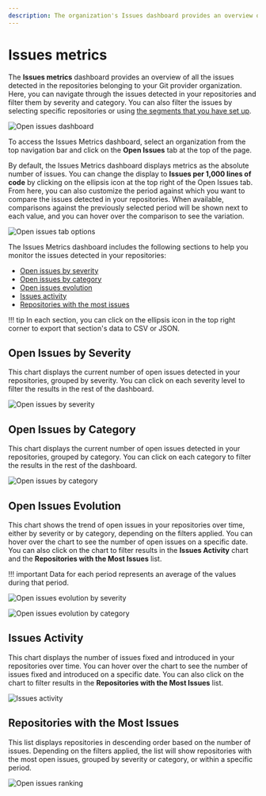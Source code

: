 ```yaml
---
description: The organization's Issues dashboard provides an overview of all the issues detected in the repositories belonging to your Git provider organization.
---
```


# Issues metrics

The **Issues metrics** dashboard provides an overview of all the issues detected in the repositories belonging to your Git provider organization. Here, you can navigate through the issues detected in your repositories and filter them by severity and category. You can also filter the issues by selecting specific repositories or using [the segments that you have set up](segments.md).

![Open issues dashboard](images/open-issues-dashboard.png)

To access the Issues Metrics dashboard, select an organization from the top navigation bar and click on the **Open Issues** tab at the top of the page.

By default, the Issues Metrics dashboard displays metrics as the absolute number of issues. You can change the display to **Issues per 1,000 lines of code** by clicking on the ellipsis icon at the top right of the Open Issues tab. From here, you can also customize the period against which you want to compare the issues detected in your repositories. When available, comparisons against the previously selected period will be shown next to each value, and you can hover over the comparison to see the variation.

![Open issues tab options](images/open-issues-tab-options.png)

The Issues Metrics dashboard includes the following sections to help you monitor the issues detected in your repositories:

- [Open issues by severity](#open-issues-by-severity)
- [Open issues by category](#open-issues-by-category)
- [Open issues evolution](#open-issues-evolution)
- [Issues activity](#issues-activity)
- [Repositories with the most issues](#repositories-with-the-most-issues)

!!! tip
    In each section, you can click on the ellipsis icon in the top right corner to export that section's data to CSV or JSON.

## Open Issues by Severity

This chart displays the current number of open issues detected in your repositories, grouped by severity. You can click on each severity level to filter the results in the rest of the dashboard.

![Open issues by severity](images/open-issues-by-severity.png)

## Open Issues by Category

This chart displays the current number of open issues detected in your repositories, grouped by category. You can click on each category to filter the results in the rest of the dashboard.

![Open issues by category](images/open-issues-by-category.png)

## Open Issues Evolution

This chart shows the trend of open issues in your repositories over time, either by severity or by category, depending on the filters applied. You can hover over the chart to see the number of open issues on a specific date. You can also click on the chart to filter results in the **Issues Activity** chart and the **Repositories with the Most Issues** list.

!!! important
    Data for each period represents an average of the values during that period.

![Open issues evolution by severity](images/open-issues-evolution-by-severity.png)

![Open issues evolution by category](images/open-issues-evolution-by-category.png)

## Issues Activity

This chart displays the number of issues fixed and introduced in your repositories over time. You can hover over the chart to see the number of issues fixed and introduced on a specific date. You can also click on the chart to filter results in the **Repositories with the Most Issues** list.

![Issues activity](images/issues-activity.png)

## Repositories with the Most Issues

This list displays repositories in descending order based on the number of issues. Depending on the filters applied, the list will show repositories with the most open issues, grouped by severity or category, or within a specific period.

![Open issues ranking](images/open-issues-ranking.png)
